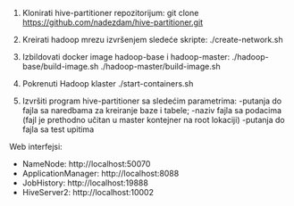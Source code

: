 1. Klonirati hive-partitioner repozitorijum:
	git clone https://github.com/nadezdam/hive-partitioner.git
2. Kreirati hadoop mrezu izvršenjem sledeće skripte:
	./create-network.sh
3. Izbildovati docker image hadoop-base i hadoop-master:
	./hadoop-base/build-image.sh
	./hadoop-master/build-image.sh
4. Pokrenuti Hadoop klaster
	./start-containers.sh

5. Izvršiti program hive-partitioner sa sledećim parametrima:
	-putanja do fajla sa naredbama za kreiranje baze i tabele;
	-naziv fajla sa podacima (fajl je prethodno učitan u master kontejner na root lokaciji)
	-putanja do fajla sa test upitima
	
Web interfejsi:

* NameNode: http://localhost:50070
* ApplicationManager: http://localhost:8088
* JobHistory: http://localhost:19888
* HiveServer2: http://localhost:10002